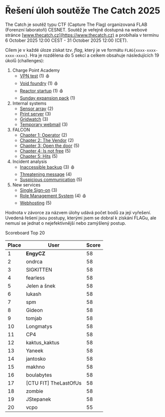 # Řešení úloh soutěže The Catch 2025

The Catch je soutěž typu CTF (Capture The Flag) organizovaná FLAB (Forenzní laboratoří) CESNET. Soutěž je veřejně dostupná na webové stránce [www.thecatch.cz](https://www.thecatch.cz) a probíhala v termínu 6 October 2025 12:00 CEST - 31 October 2025 12:00 (CET).

Cílem je v každé úloze získat tzv. _flag_, který je ve formátu `FLAG{xxxx-xxxx-xxxx-xxxx}`. Hra je rozdělena do 5 sekcí a celkem obsahuje následujících 19 úkolů (challenges):

1. Charge Point Academy
   - [VPN test](01_VPN_Test) (1) 🩸
   - [Void foundry](02_Void_foundry) (1) 🩸
   - [Reactor startup](03_Reactor_startup) (1) 🩸
   - [Sunday expansion pack](04_Sunday_expansion_pack) (1)
1. Internal systems
   - [Sensor array](05_Sensor_array) (2)
   - [Print server](06_Print_server) (3)
   - [Gridwatch](07_Gridwatch) (3)
   - [Temporary webmail](08_Temporary_webmail) (3)
1. FALCON
   - [Chapter 1: Operator](09_FALCON/README.md#chapter-1-operator-2) (2)
   - [Chapter 2: The Vendor](09_FALCON/README.md#chapter-2-the-vendor-2) (2)
   - [Chapter 3: Open the door](09_FALCON/README.md#chapter-3-open-the-door-5) (5)
   - [Chapter 4: Is not free](09_FALCON/README.md#chapter-4-is-not-free-5) (5)
   - [Chapter 5: Hits](09_FALCON/README.md#chapter-5-hits-5) (5)
1. Incident analysis
   - [Inaccessible backup](10_Inaccessible_backup) (3) 🩸
   - [Threatening message](11_Threatening_message) (4)
   - [Suspicious communication](12_Suspicious_communication) (5)
1. New services
   - [Single Sign-on](13_Single_Sign-on) (3)
   - [Role Management System](14_Role_Management_System) (4) 🩸
   - [Webhosting](15_Webhosting) (5)

Hodnota v závorce za názvem úlohy udává počet bodů za její vyřešení. Uvedená řešení jsou postupy, kterými jsem se dobral k získání FLAGu, ale nemusí se jednat o nejefektivnější nebo zamýšlený postup.

Scoreboard Top 20

| Place | User                  | Score |
|-------|-----------------------|-------|
| 1     | **EngyCZ**            | 58    |
| 2     | ondrca                | 58    |
| 3     | SIGKITTEN             | 58    |
| 4     | fearless              | 58    |
| 5     | Jelen a šnek          | 58    |
| 6     | lukash                | 58    |
| 7     | spm                   | 58    |
| 8     | Gideon                | 58    |
| 9     | tomjab                | 58    |
| 10    | Longmatys             | 58    |
| 11    | CP4                   | 58    |
| 12    | kaktus_kaktus         | 58    |
| 13    | Yaneek                | 58    |
| 14    | jantosko              | 58    |
| 15    | makhno                | 58    |
| 16    | boulabytes            | 58    |
| 17    | [CTU FIT] TheLastOfUs | 58    |
| 18    | zombie                | 58    |
| 19    | JStepanek             | 58    |
| 20    | vcpo                  | 55    |
